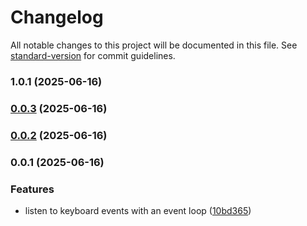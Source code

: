 # Changelog

All notable changes to this project will be documented in this file. See [standard-version](https://github.com/conventional-changelog/standard-version) for commit guidelines.

### 1.0.1 (2025-06-16)

### [0.0.3](https://github.com/kaf-lamed-beyt/inline-emoji-picker/compare/v0.0.2...v0.0.3) (2025-06-16)

### [0.0.2](https://github.com/kaf-lamed-beyt/inline-emoji-picker/compare/v0.0.1...v0.0.2) (2025-06-16)

### 0.0.1 (2025-06-16)


### Features

* listen to keyboard events with an event loop ([10bd365](https://github.com/kaf-lamed-beyt/inline-emoji-picker/commit/10bd365ec97375bb0332a6da21064414c0178ffe))

